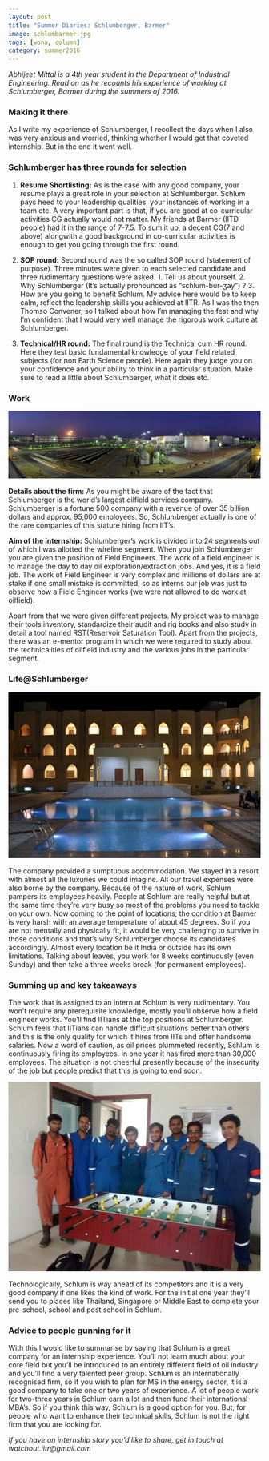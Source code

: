 ```yaml
---
layout: post
title: "Summer Diaries: Schlumberger, Barmer"
image: schlumbarmer.jpg
tags: [wona, column]
category: summer2016 
---
```


_Abhijeet Mittal is a 4th year student in the Department of Industrial Engineering. Read on as he recounts his experience of working at Schlumberger, Barmer during the summers of 2016._


### Making it there
 
As I write my experience of Schlumberger, I recollect the days when I also was very anxious and worried, thinking whether I would get that coveted internship. But in the end it went well.

### Schlumberger has three rounds for selection

1. <b>Resume Shortlisting:</b> As is the case with any good company, your resume plays a great role in your selection at Schlumberger. Schlum pays heed to your leadership qualities, your instances of working in a team etc. A very important part is that, if you are good at co-curricular activities CG actually would not matter. My friends at Barmer (IITD people) had it in the range of 7-7.5. To sum it up, a decent CG(7 and above) alongwith a good background in co-curricular activities is enough to get you going through the first round.

2. <b>SOP round:</b> Second round was the so called SOP round (statement of purpose). Three minutes were given to each selected candidate and three rudimentary questions were asked. 1. Tell us about yourself. 2. Why Schlumberger (It’s actually pronounced as “schlum-bur-ʒay”) ? 3. How are you going to benefit Schlum. My advice here would be to keep calm, reflect the leadership skills you achieved at IITR. As I was the then Thomso Convener, so I talked about how I’m managing the fest and why I’m confident that I would very well manage the rigorous work culture at Schlumberger.

3. <b>Technical/HR round:</b> The final round is the Technical cum HR round. Here they test basic fundamental knowledge of your field related subjects (for non Earth Science people). Here again they judge you on your confidence and your ability to think in a particular situation. Make sure to read a little about Schlumberger, what it does etc.

### Work
 
![work](/images/posts/schlumbarmer-1.png)

<b>Details about the firm:</b> As you might be aware of the fact that Schlumberger is the world’s largest oilfield services company. Schlumberger is a fortune 500 company with a revenue of over 35 billion dollars and approx. 95,000 employees. So, Schlumberger actually is one of the rare companies of this stature hiring from IIT’s.

<b>Aim of the internship:</b> Schlumberger’s work is divided into 24 segments out of which I was allotted the wireline segment. When you join Schlumberger you are given the position of Field Engineers. The work of a field engineer is to manage the day to day oil exploration/extraction jobs. And yes, it is a field job. The work of Field Engineer is very complex and millions of dollars are at stake if one small mistake is committed, so as interns our job was just to observe how a Field Engineer works (we were not allowed to do work at oilfield). 

Apart from that we were given different projects. My project was to manage their tools inventory, standardize their audit and rig books and also study in detail a tool named RST(Reservoir Saturation Tool). Apart from the projects, there was an e-mentor program in which we were required to study about the technicalities of oilfield industry and the various jobs in the particular segment.

### Life@Schlumberger
 
![life](/images/posts/schlumbarmer-2.png)

The company provided a sumptuous accommodation. We stayed in a resort with almost all the luxuries we could imagine.  All our travel expenses were also borne by the company. Because of the nature of work, Schlum pampers its employees heavily. People at Schlum are really helpful but at the same time they’re very busy so most of the problems you need to tackle on your own. Now coming to the point of locations, the condition at Barmer is very harsh with an average temperature of about 45 degrees. So if you are not mentally and physically fit, it would be very challenging to survive in those conditions and that’s why Schlumberger choose its candidates accordingly. Almost every location be it India or outside has its own limitations. Talking about leaves, you work for 8 weeks continuously (even Sunday) and then take a three weeks break (for permanent employees).
 
### Summing up and key takeaways

The work that is assigned to an intern at Schlum is very rudimentary. You won’t require any prerequisite knowledge, mostly you’ll observe how a field engineer works. You’ll find IITians at the top positions at Schlumberger. Schlum feels that IITians can handle difficult situations better than others and this is the only quality for which it hires from IITs and offer handsome salaries. Now a word of caution, as oil prices plummeted recently, Schlum is continuously firing its employees. In one year it has fired more than 30,000 employees. The situation is not cheerful presently because of the insecurity of the job but people predict that this is going to end soon.

![takeaways](/images/posts/schlumbarmer-3.png)

Technologically, Schlum is way ahead of its competitors and it is a very good company if one likes the kind of work. For the initial one year they’ll send you to places like Thailand, Singapore or Middle East to complete your pre-school, school and post school in Schlum.
 
### Advice to people gunning for it

With this I would like to summarise by saying that  Schlum is a great company for an internship experience. You’ll not learn much about your core field but you’ll be introduced to an entirely different field of oil industry and you’ll find a very talented peer group. Schlum is an internationally recognised firm, so if you wish to plan for MS in the energy sector, it is a good company to take one or two years of experience. A lot of people work for two-three years in Schlum earn a lot and then fund their international MBA’s. So if you think this way, Schlum is a good option for you. But, for people who want to enhance their technical skills, Schlum is not the right firm that you are looking for.


_If you have an internship story you’d like to share, get in touch at watchout.iitr@gmail.com_